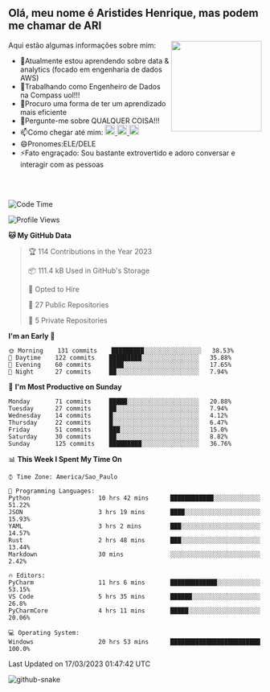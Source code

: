 ## Olá, meu nome é Aristides Henrique, mas podem me chamar de ARI

<div >
Aqui estão algumas informações sobre mim:<img align="right" height="180em" src="https://user-images.githubusercontent.com/97318481/177042589-45d62122-82a9-4a32-b3a7-87b322825b2f.png">
</div>

- 🌱Atualmente estou aprendendo sobre data & analytics (focado em engenharia de dados AWS)
- 👯Trabalhando como Engenheiro de Dados na Compass uol!!!
- 🤔Procuro uma forma de ter um aprendizado mais eficiente
- 💬Pergunte-me sobre QUALQUER COISA!!!
- 📫Como chegar até mim:
  <a href="https://www.instagram.com/aryhenry/" target="_blank">
  <img src="https://img.shields.io/badge/-Instagram-%23E4405F?style=for-the-badge&logo=instagram&logoColor=black" height="20px">
  </a>
  <a href="https://www.linkedin.com/in/aristides-henrique/" target="_blank">
  <img src="https://img.shields.io/badge/-LinkedIn-%230077B5?style=for-the-badge&logo=linkedin&logoColor=black" height="20px">
  </a> 
  <a href="mailto:arihenriqueuna@gmail.com">
  <img src="https://img.shields.io/badge/-Gmail-%23333?style=for-the-badge&logo=gmail&logoColor=white" height="20px">
  </a>
- 😄Pronomes:ELE/DELE
- ⚡Fato engraçado: Sou bastante extrovertido e adoro conversar e interagir com as pessoas
<br/>
<br/>


<!--START_SECTION:waka-->
![Code Time](http://img.shields.io/badge/Code%20Time-484%20hrs%203%20mins-blue)

![Profile Views](http://img.shields.io/badge/Profile%20Views-522-blue)

**🐱 My GitHub Data** 

> 🏆 114 Contributions in the Year 2023
 > 
> 📦 111.4 kB Used in GitHub's Storage 
 > 
> 💼 Opted to Hire
 > 
> 📜 27 Public Repositories 
 > 
> 🔑 5 Private Repositories  
 > 
**I'm an Early 🐤** 

```text
🌞 Morning    131 commits    █████████░░░░░░░░░░░░░░░░   38.53% 
🌇 Daytime    122 commits    █████████░░░░░░░░░░░░░░░░   35.88% 
🌃 Evening    60 commits     ████░░░░░░░░░░░░░░░░░░░░░   17.65% 
🌙 Night      27 commits     ██░░░░░░░░░░░░░░░░░░░░░░░   7.94%

```
📅 **I'm Most Productive on Sunday** 

```text
Monday       71 commits     █████░░░░░░░░░░░░░░░░░░░░   20.88% 
Tuesday      27 commits     ██░░░░░░░░░░░░░░░░░░░░░░░   7.94% 
Wednesday    14 commits     █░░░░░░░░░░░░░░░░░░░░░░░░   4.12% 
Thursday     22 commits     █░░░░░░░░░░░░░░░░░░░░░░░░   6.47% 
Friday       51 commits     ███░░░░░░░░░░░░░░░░░░░░░░   15.0% 
Saturday     30 commits     ██░░░░░░░░░░░░░░░░░░░░░░░   8.82% 
Sunday       125 commits    █████████░░░░░░░░░░░░░░░░   36.76%

```


📊 **This Week I Spent My Time On** 

```text
⌚︎ Time Zone: America/Sao_Paulo

💬 Programming Languages: 
Python                   10 hrs 42 mins      ████████████░░░░░░░░░░░░░   51.22% 
JSON                     3 hrs 19 mins       ████░░░░░░░░░░░░░░░░░░░░░   15.93% 
YAML                     3 hrs 2 mins        ███░░░░░░░░░░░░░░░░░░░░░░   14.57% 
Rust                     2 hrs 48 mins       ███░░░░░░░░░░░░░░░░░░░░░░   13.44% 
Markdown                 30 mins             ░░░░░░░░░░░░░░░░░░░░░░░░░   2.42%

🔥 Editors: 
PyCharm                  11 hrs 6 mins       █████████████░░░░░░░░░░░░   53.15% 
VS Code                  5 hrs 35 mins       ██████░░░░░░░░░░░░░░░░░░░   26.8% 
PyCharmCore              4 hrs 11 mins       █████░░░░░░░░░░░░░░░░░░░░   20.06%

💻 Operating System: 
Windows                  20 hrs 53 mins      █████████████████████████   100.0%

```


 Last Updated on 17/03/2023 01:47:42 UTC
<!--END_SECTION:waka-->

<img alt="github-snake" src="https://github.com/AriHenrique/AriHenrique/blob/output/github-contribution-grid-snake-dark.svg" />

